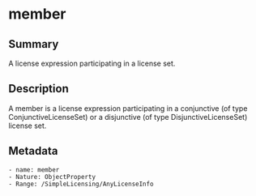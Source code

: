<!-- Automatically generated by spec-parser v2.0.0 on 2023-12-25T20:28:21.783513+00:00 -->
<!-- SPDX-License-Identifier: Community-Spec-1.0 -->

# member

## Summary

A license expression participating in a license set.


## Description

A member is a license expression participating in a conjunctive (of type
ConjunctiveLicenseSet) or a disjunctive (of type DisjunctiveLicenseSet)
license set.


## Metadata

    - name: member
    - Nature: ObjectProperty
    - Range: /SimpleLicensing/AnyLicenseInfo




